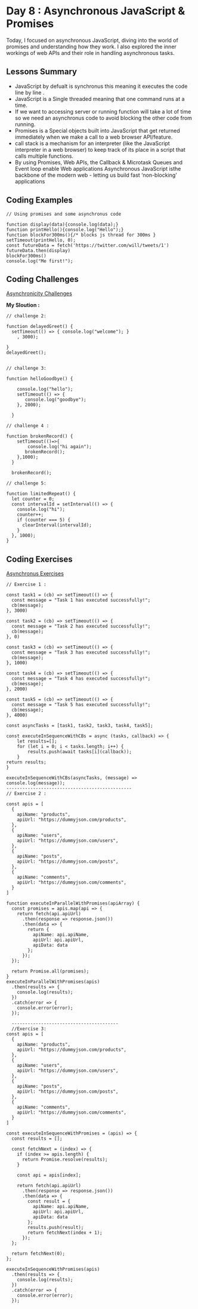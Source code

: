 
# Day 8 : Asynchronous JavaScript & Promises
Today, I focused on asynchronous JavaScript, diving into the world of promises and understanding how they work. I also explored the inner workings of web APIs and their role in handling asynchronous tasks.

## Lessons Summary
- JavaScript by defualt is synchronus this meaning it executes the code line by line .
- JavaScript is a Single threaded meaning that one command runs at a time.
- If we want to accessing server or running function will take a lot of time so we need an asynchronus code  to avoid blocking the other code from running.
- Promises is a Special objects built into JavaScript that get returned immediately when we make a call to a web browser API/feature.
-  call stack is a mechanism for an interpreter (like the JavaScript interpreter in a web browser) to keep track of its place in a script that calls multiple functions.
- By using Promises, Web APIs, the Callback & Microtask Queues and Event loop enable Web applications Asynchronous JavaScript isthe backbone of the modern web - letting us build fast ‘non-blocking’ applications
 
## Coding Examples

```
// Using promises and some asynchronus code

function display(data){console.log(data);}
function printHello(){console.log("Hello");}
function blockFor300ms(){/* blocks js thread for 300ms }
setTimeout(printHello, 0);
const futureData = fetch('https://twitter.com/will/tweets/1')
futureData.then(display)
blockFor300ms()
console.log("Me first!");

```

## Coding Challenges
[Asynchronicity Challenges](http://csbin.io/async)

**My Sloution :**
```
// challenge 2:

function delayedGreet() {
  setTimeout(() => { console.log("welcome"); }
    , 3000);

}
delayedGreet();


// challenge 3:

function helloGoodbye() {

    console.log("hello");
    setTimeout(() => {
       console.log("goodbye");        
    }, 2000);

  }
 
// challenge 4 :

function brokenRecord() {
    setTimeout(()=>{
        console.log("hi again");
       brokenRecord();        
    },1000);
  }

  brokenRecord();

// challenge 5: 

function limitedRepeat() {
  let counter = 0;
  const intervalId = setInterval(() => {
    console.log("hi");
    counter++;
    if (counter === 5) {
      clearInterval(intervalId);
    }
  }, 1000);
}

```

## Coding Exercises

[Asynchronus Exercises](https://github.com/orjwan-alrajaby/gsg-expressjs-backend-training-2023/blob/main/learning-sprint-1/week2-day3-tasks/tasks.md)

```
// Exercise 1 :

const task1 = (cb) => setTimeout(() => {
  const message = "Task 1 has executed successfully!";
  cb(message);
}, 3000)

const task2 = (cb) => setTimeout(() => {
  const message = "Task 2 has executed successfully!";
  cb(message);
}, 0)

const task3 = (cb) => setTimeout(() => {
  const message = "Task 3 has executed successfully!";
  cb(message);
}, 1000)

const task4 = (cb) => setTimeout(() => {
  const message = "Task 4 has executed successfully!";
  cb(message);
}, 2000)

const task5 = (cb) => setTimeout(() => {
  const message = "Task 5 has executed successfully!";
  cb(message);
}, 4000)

const asyncTasks = [task1, task2, task3, task4, task5];
 
const executeInSequenceWithCBs = async (tasks, callback) => {
    let results=[];
    for (let i = 0; i < tasks.length; i++) {
        results.push(await tasks[i](callback));
    }
return results;
}

executeInSequenceWithCBs(asyncTasks, (message) => console.log(message));
-----------------------------------------------
// Exercise 2 :

const apis = [
  {
    apiName: "products",
    apiUrl: "https://dummyjson.com/products",
  },
  {
    apiName: "users",
    apiUrl: "https://dummyjson.com/users",
  },
  {
    apiName: "posts",
    apiUrl: "https://dummyjson.com/posts",
  },
  {
    apiName: "comments",
    apiUrl: "https://dummyjson.com/comments",
  }
]

function executeInParallelWithPromises(apiArray) {
  const promises = apis.map(api => {
    return fetch(api.apiUrl)
      .then(response => response.json())
      .then(data => {
        return {
          apiName: api.apiName,
          apiUrl: api.apiUrl,
          apiData: data
        };
      });
  });

  return Promise.all(promises);
}
executeInParallelWithPromises(apis)
  .then(results => {
    console.log(results);
  })
  .catch(error => {
    console.error(error);
  });

  ----------------------------------------
  //Exercise 3:
const apis = [
  {
    apiName: "products",
    apiUrl: "https://dummyjson.com/products",
  },
  {
    apiName: "users",
    apiUrl: "https://dummyjson.com/users",
  },
  {
    apiName: "posts",
    apiUrl: "https://dummyjson.com/posts",
  },
  {
    apiName: "comments",
    apiUrl: "https://dummyjson.com/comments",
  }
]

const executeInSequenceWithPromises = (apis) => {
  const results = [];

  const fetchNext = (index) => {
    if (index >= apis.length) {
      return Promise.resolve(results);
    }

    const api = apis[index];

    return fetch(api.apiUrl)
      .then(response => response.json())
      .then(data => {
        const result = {
          apiName: api.apiName,
          apiUrl: api.apiUrl,
          apiData: data
        };
        results.push(result);
        return fetchNext(index + 1);
      });
  };

  return fetchNext(0);
};

executeInSequenceWithPromises(apis)
  .then(results => {
    console.log(results);
  })
  .catch(error => {
    console.error(error);
  });




```
